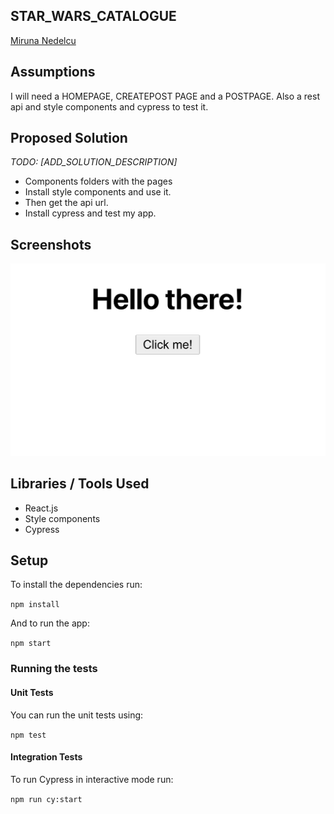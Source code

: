 ## STAR_WARS_CATALOGUE



[Miruna Nedelcu](mailto:miruna@codewithdragos.com)

## Assumptions

I will need a HOMEPAGE, CREATEPOST PAGE and a POSTPAGE.
Also a rest api and style components and cypress to test it.

## Proposed Solution

*TODO: [ADD_SOLUTION_DESCRIPTION]*
- Components folders with the pages
- Install style components and use it.
- Then get the api url.
- Install cypress and test my app.

## Screenshots
![alt text](screens/demo.png)

## Libraries / Tools Used

- React.js
- Style components
- Cypress 

## Setup

To install the dependencies run:

`npm install`

And to run the app:

`npm start`


### Running the tests

#### Unit Tests

You can run the unit tests using:

`npm test`

#### Integration Tests

To run Cypress in interactive mode run:

`npm run cy:start`





